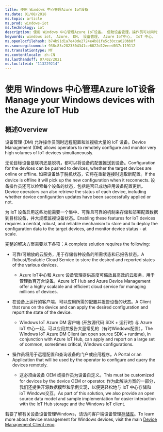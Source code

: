 ```yaml
---
title: 使用 Windows 中心管理Azure IoT设备
ms.date: 01/08/2018
ms.topic: article
ms.prod: windows-iot
ms.technology: iot
description: 使用 Windows 中心管理Azure IoT设备。 借助设备管理，操作员可以同时远程配置和监视高 IoT 设备卷。
keywords: windows iot， Azure， DM， 设备管理， Azure IoT中心， IoT 中心， 设备运行状况
ms.openlocfilehash: b74b91d1a7e48de2724e4b81fe5c30cca020bb8f
ms.sourcegitcommit: 938c83c2823304341ce6022d12eeed037c119112
ms.translationtype: MT
ms.contentlocale: zh-CN
ms.lasthandoff: 07/02/2021
ms.locfileid: "113229214"
---
```

# <a name="manage-your-windows-devices-with-the-azure-iot-hub"></a><span data-ttu-id="bcfb8-105">使用 Windows 中心管理Azure IoT设备</span><span class="sxs-lookup"><span data-stu-id="bcfb8-105">Manage your Windows devices with the Azure IoT Hub</span></span>

## <a name="overview"></a><span data-ttu-id="bcfb8-106">概述</span><span class="sxs-lookup"><span data-stu-id="bcfb8-106">Overview</span></span>
<span data-ttu-id="bcfb8-107">设备管理 (DM) 允许操作员同时远程配置和监视极大量的 IoT 设备。</span><span class="sxs-lookup"><span data-stu-id="bcfb8-107">Device Management (DM) allows operators to remotely configure and monitor very high volumes of IoT devices simultaneously.</span></span>

<span data-ttu-id="bcfb8-108">无论目标设备是联机还是脱机，都可以将设备的配置推送到设备。</span><span class="sxs-lookup"><span data-stu-id="bcfb8-108">Configuration for the devices can be pushed to devices, whether the target devices are online or offline.</span></span> <span data-ttu-id="bcfb8-109">如果设备处于脱机状态，它将在重新连接时选取新配置。</span><span class="sxs-lookup"><span data-stu-id="bcfb8-109">If the device is offline it will pick up the new configuration when it reconnects.</span></span> <span data-ttu-id="bcfb8-110">设备操作员还可以检索每个设备的状态，包括是否已成功应用设备配置更新。</span><span class="sxs-lookup"><span data-stu-id="bcfb8-110">Device operators can also retrieve the status of each device, including whether device configuration updates have been successfully applied or not.</span></span>

<span data-ttu-id="bcfb8-111">为 IoT 设备启用这些功能需要一个集中、可靠且可靠的机制来存储和部署配置数据到目标设备，并大规模监视设备状态。</span><span class="sxs-lookup"><span data-stu-id="bcfb8-111">Enabling these features for IoT devices requires a central, robust, and reliable mechanism to store and to deploy the configuration data to the target devices, and monitor device status - at scale.</span></span>

<span data-ttu-id="bcfb8-112">完整的解决方案需要以下各项：</span><span class="sxs-lookup"><span data-stu-id="bcfb8-112">A complete solution requires the following:</span></span>

* <span data-ttu-id="bcfb8-113">可靠/可缩放的云服务，用于存储各种设备的所需状态和已报告状态。</span><span class="sxs-lookup"><span data-stu-id="bcfb8-113">A Robust/Scalable Cloud Service to store the desired and reported states of the various devices.</span></span>
  * <span data-ttu-id="bcfb8-114">Azure IoT中心和 Azure 设备管理提供高度可缩放且高效的云服务，用于管理数百万台设备。</span><span class="sxs-lookup"><span data-stu-id="bcfb8-114">Azure IoT Hub and Azure Device Management offer a highly scalable and efficient cloud service for managing millions of devices.</span></span>

* <span data-ttu-id="bcfb8-115">在设备上运行的客户端，可以应用所需的配置并报告设备的状态。</span><span class="sxs-lookup"><span data-stu-id="bcfb8-115">A Client that runs on the device and can apply the desired configuration and report the state of the device.</span></span>
  * <span data-ttu-id="bcfb8-116">Windows IoT Azure DM 客户端 (开放源代码 SDK + 运行时) 与 Azure IoT 中心一起，可以应用并报告大量常见的（有时Windows配置）。</span><span class="sxs-lookup"><span data-stu-id="bcfb8-116">The Windows IoT Azure DM Client (an open source SDK + runtime), in conjunction with Azure IoT Hub, can apply and report on a large set of common, sometimes critical, Windows configurations.</span></span>

* <span data-ttu-id="bcfb8-117">操作员将用于远程配置和查询设备的门户或应用程序。</span><span class="sxs-lookup"><span data-stu-id="bcfb8-117">A Portal or an Application that will be used by the operator to configure and query the devices remotely.</span></span>
  * <span data-ttu-id="bcfb8-118">这必须由设备 OEM 或操作员为设备自定义。</span><span class="sxs-lookup"><span data-stu-id="bcfb8-118">This must be customized for devices by the device OEM or operator.</span></span> <span data-ttu-id="bcfb8-119">作为此解决方案的一部分，我们还提供开源数据模型和示例实现，以便更轻松地与 IoT 中心存储和 ioT Windows交互。</span><span class="sxs-lookup"><span data-stu-id="bcfb8-119">As part of this solution, we also provide an open source data model and sample implementation for easier interaction with the IoT Hub storage and the Windows IoT client.</span></span>

<span data-ttu-id="bcfb8-120">若要了解有关设备设备管理Windows，请访问客户端设备管理[存储库](https://github.com/ms-iot/iot-core-azure-dm-client/tree/master)。</span><span class="sxs-lookup"><span data-stu-id="bcfb8-120">To learn more about device management for Windows devices, visit the main [Device Management Client repo](https://github.com/ms-iot/iot-core-azure-dm-client/tree/master).</span></span>
